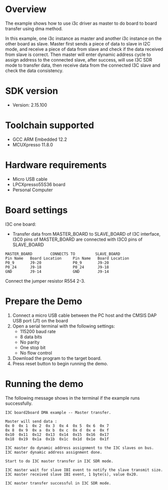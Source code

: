 Overview
========
The example shows how to use i3c driver as master to do board to board transfer using dma method. 

In this example, one i3c instance as master and another i3c instance on the other board as slave.
Master first sends a piece of data to slave in I2C mode, and receive a piece of data from slave
and check if the data received from slave is correct. Then master will enter dynamic address cycle
to assign address to the connected slave, after success, will use I3C SDR mode to transfer data, then
receive data from the connected I3C slave and check the data consistency.

SDK version
===========
- Version: 2.15.100

Toolchain supported
===================
- GCC ARM Embedded  12.2
- MCUXpresso  11.8.0

Hardware requirements
=====================
- Micro USB cable
- LPCXpresso55S36 board
- Personal Computer

Board settings
==============
I3C one board:
  + Transfer data from MASTER_BOARD to SLAVE_BOARD of I3C interface, I3C0 pins of MASTER_BOARD are connected with
    I3C0 pins of SLAVE_BOARD
~~~~~~~~~~~~~~~~~~~~~~~~~~~~~~~~~~~~~~~~~~~~~~~~~~~~~~
MASTER_BOARD        CONNECTS TO         SLAVE_BOARD
Pin Name   Board Location     Pin Name   Board Location
P0_9       J9-20              P0_9       J9-20
P0_24      J9-18              P0_24      J9-18
GND        J9-14              GND        J9-14
~~~~~~~~~~~~~~~~~~~~~~~~~~~~~~~~~~~~~~~~~~~~~~~~~~~~~~

Connect the jumper resistor R554 2-3.

Prepare the Demo
================
1.  Connect a micro USB cable between the PC host and the CMSIS DAP USB port (J1) on the board
2.  Open a serial terminal with the following settings:
    - 115200 baud rate
    - 8 data bits
    - No parity
    - One stop bit
    - No flow control
3.  Download the program to the target board.
4.  Press reset button to begin running the demo.

Running the demo
================
The following message shows in the terminal if the example runs successfully.

~~~~~~~~~~~~~~~~~~~~~~~~~~~~
I3C board2board DMA example -- Master transfer.

Master will send data :
0x 0  0x 1  0x 2  0x 3  0x 4  0x 5  0x 6  0x 7  
0x 8  0x 9  0x a  0x b  0x c  0x d  0x e  0x f  
0x10  0x11  0x12  0x13  0x14  0x15  0x16  0x17  
0x18  0x19  0x1a  0x1b  0x1c  0x1d  0x1e  0x1f  

I3C master do dynamic address assignment to the I3C slaves on bus.
I3C master dynamic address assignment done.

Start to do I3C master transfer in I3C SDR mode.

I3C master wait for slave IBI event to notify the slave transmit size.
I3C master received slave IBI event, 1 byte(s), value 0x20.

I3C master transfer successful in I3C SDR mode.
~~~~~~~~~~~~~~~~~~~~~~~~~~~~
